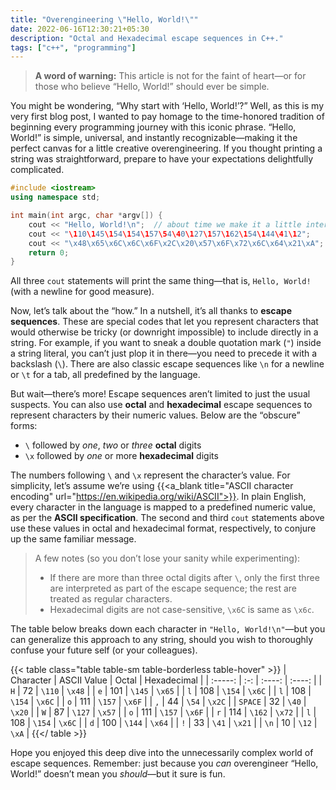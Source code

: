 ```yaml
---
title: "Overengineering \"Hello, World!\""
date: 2022-06-16T12:30:21+05:30
description: "Octal and Hexadecimal escape sequences in C++."
tags: ["c++", "programming"]
---
```


> **A word of warning:** This article is not for the faint of heart—or for those who believe “Hello, World!” should ever be simple.

You might be wondering, “Why start with ‘Hello, World!’?” Well, as this is my very first blog post, I wanted to pay homage to the time-honored tradition of beginning every programming journey with this iconic phrase. “Hello, World!” is simple, universal, and instantly recognizable—making it the perfect canvas for a little creative overengineering. If you thought printing a string was straightforward, prepare to have your expectations delightfully complicated.

```cpp
#include <iostream>
using namespace std;

int main(int argc, char *argv[]) {
	cout << "Hello, World!\n";  // about time we make it a little interesting
	cout << "\110\145\154\154\157\54\40\127\157\162\154\144\41\12";
	cout << "\x48\x65\x6C\x6C\x6F\x2C\x20\x57\x6F\x72\x6C\x64\x21\xA";
	return 0;
}
```

All three `cout` statements will print the same thing—that is, `Hello, World!` (with a newline for good measure).

Now, let’s talk about the “how.” In a nutshell, it’s all thanks to **escape sequences**. These are special codes that let you represent characters that would otherwise be tricky (or downright impossible) to include directly in a string. For example, if you want to sneak a double quotation mark (`"`) inside a string literal, you can’t just plop it in there—you need to precede it with a backslash (`\`). There are also classic escape sequences like `\n` for a newline or `\t` for a tab, all predefined by the language.

But wait—there’s more! Escape sequences aren’t limited to just the usual suspects. You can also use **octal** and **hexadecimal** escape sequences to represent characters by their numeric values. Below are the “obscure” forms:
- `\` followed by _one_, _two_ or _three_ **octal** digits
- `\x` followed by _one_ or more **hexadecimal** digits

The numbers following `\` and `\x` represent the character’s value. For simplicity, let’s assume we’re using {{<a_blank title="ASCII character encoding" url="https://en.wikipedia.org/wiki/ASCII">}}. In plain English, every character in the language is mapped to a predefined numeric value, as per the **ASCII specification**. The second and third `cout` statements above use these values in octal and hexadecimal format, respectively, to conjure up the same familiar message.

> A few notes (so you don’t lose your sanity while experimenting):
> - If there are more than three octal digits after `\`, only the first three are interpreted as part of the escape sequence; the rest are treated as regular characters.
> - Hexadecimal digits are not case-sensitive, `\x6C` is same as `\x6c`.

The table below breaks down each character in `"Hello, World!\n"`—but you can generalize this approach to any string, should you wish to thoroughly confuse your future self (or your colleagues).

{{< table class="table table-sm table-borderless table-hover" >}}
| Character | ASCII Value | Octal | Hexadecimal |
| :-----: | :-: | :----: | :----: |
|   `H`   |  72 | `\110` | `\x48` |
|   `e`   | 101 | `\145` | `\x65` |
|   `l`   | 108 | `\154` | `\x6C` |
|   `l`   | 108 | `\154` | `\x6C` |
|   `o`   | 111 | `\157` | `\x6F` |
|   `,`   |  44 |  `\54` | `\x2C` |
| `SPACE` |  32 |  `\40` | `\x20` |
|   `W`   |  87 | `\127` | `\x57` |
|   `o`   | 111 | `\157` | `\x6F` |
|   `r`   | 114 | `\162` | `\x72` |
|   `l`   | 108 | `\154` | `\x6C` |
|   `d`   | 100 | `\144` | `\x64` |
|   `!`   |  33 |  `\41` | `\x21` |
|  `\n`   |  10 |  `\12` |  `\xA` |
{{</ table >}}

Hope you enjoyed this deep dive into the unnecessarily complex world of escape sequences. Remember: just because you *can* overengineer “Hello, World!” doesn’t mean you *should*—but it sure is fun.
